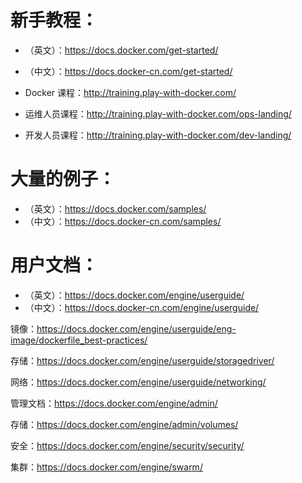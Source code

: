# 新手教程：
- （英文）：https://docs.docker.com/get-started/
- （中文）：https://docs.docker-cn.com/get-started/

- Docker 课程：http://training.play-with-docker.com/
- 运维人员课程：http://training.play-with-docker.com/ops-landing/
- 开发人员课程：http://training.play-with-docker.com/dev-landing/
# 大量的例子：
- （英文）：https://docs.docker.com/samples/
- （中文）：https://docs.docker-cn.com/samples/
# 用户文档：
- （英文）：https://docs.docker.com/engine/userguide/
- （中文）：https://docs.docker-cn.com/engine/userguide/

镜像：https://docs.docker.com/engine/userguide/eng-image/dockerfile_best-practices/

存储：https://docs.docker.com/engine/userguide/storagedriver/

网络：https://docs.docker.com/engine/userguide/networking/

管理文档：https://docs.docker.com/engine/admin/

存储：https://docs.docker.com/engine/admin/volumes/

安全：https://docs.docker.com/engine/security/security/

集群：https://docs.docker.com/engine/swarm/
